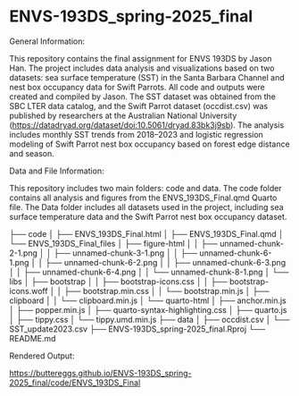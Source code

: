 # ENVS-193DS_spring-2025_final

General Information:

This repository contains the final assignment for ENVS 193DS by Jason Han. The project includes data analysis and visualizations based on two datasets: sea surface temperature (SST) in the Santa Barbara Channel and nest box occupancy data for Swift Parrots. All code and outputs were created and compiled by Jason. The SST dataset was obtained from the SBC LTER data catalog, and the Swift Parrot dataset (occdist.csv) was published by researchers at the Australian National University (https://datadryad.org/dataset/doi:10.5061/dryad.83bk3j9sb). The analysis includes monthly SST trends from 2018–2023 and logistic regression modeling of Swift Parrot nest box occupancy based on forest edge distance and season.

Data and File Information:

This repository includes two main folders: code and data. The code folder contains all analysis and figures from the ENVS_193DS_Final.qmd Quarto file. The Data folder includes all datasets used in the project, including sea surface temperature data and the Swift Parrot nest box occupancy dataset.

├── code
│   ├── ENVS_193DS_Final.html
│   ├── ENVS_193DS_Final.qmd
│   └── ENVS_193DS_Final_files
│       ├── figure-html
│       │   ├── unnamed-chunk-2-1.png
│       │   ├── unnamed-chunk-3-1.png
│       │   ├── unnamed-chunk-6-1.png
│       │   ├── unnamed-chunk-6-2.png
│       │   ├── unnamed-chunk-6-3.png
│       │   ├── unnamed-chunk-6-4.png
│       │   └── unnamed-chunk-8-1.png
│       └── libs
│           ├── bootstrap
│           │   ├── bootstrap-icons.css
│           │   ├── bootstrap-icons.woff
│           │   ├── bootstrap.min.css
│           │   └── bootstrap.min.js
│           ├── clipboard
│           │   └── clipboard.min.js
│           └── quarto-html
│               ├── anchor.min.js
│               ├── popper.min.js
│               ├── quarto-syntax-highlighting.css
│               ├── quarto.js
│               ├── tippy.css
│               └── tippy.umd.min.js
├── data
│   ├── occdist.csv
│   └── SST_update2023.csv
├── ENVS-193DS_spring-2025_final.Rproj
└── README.md

Rendered Output:

https://buttereggs.github.io/ENVS-193DS_spring-2025_final/code/ENVS_193DS_Final